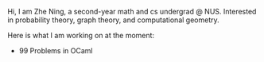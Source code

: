 Hi, I am Zhe Ning, a second-year math and cs undergrad @ NUS. Interested in probability theory, graph theory, and computational geometry.

Here is what I am working on at the moment:
- 99 Problems in OCaml
